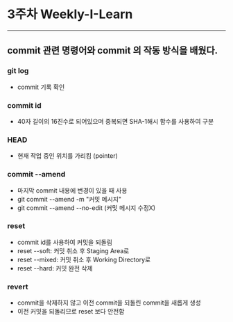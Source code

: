 # 3주차 Weekly-I-Learn
* * *
## commit 관련 명령어와 commit 의 작동 방식을 배웠다.
### git log
- commit 기록 확인
### commit id
- 40자 길이의 16진수로 되어있으며 중복되면 SHA-1해시 함수를 사용하여 구분
### HEAD
- 현재 작업 중인 위치를 가리킴 (pointer)
### commit --amend
- 마지막 commit 내용에 변경이 있을 때 사용
- git commit --amend -m "커밋 메시지"
- git commit --amend --no-edit  (커밋 메시지 수정X)
### reset
- commit id를 사용하여 커밋을 되돌림
- reset --soft: 커밋 취소 후 Staging Area로
- reset --mixed: 커밋 취소 후 Working Directory로
- reset --hard: 커밋 완전 삭제
### revert
- commit을 삭제하지 않고 이전 commit을 되돌린 commit을 새롭게 생성
- 이전 커밋을 되돌리므로 reset 보다 안전함